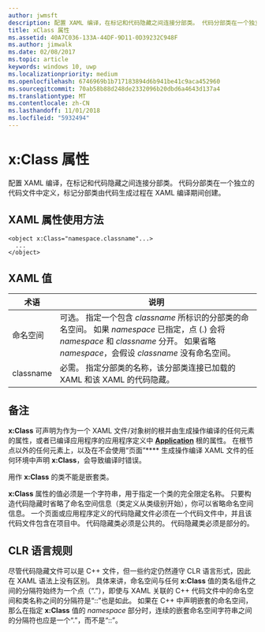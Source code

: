 ```yaml
---
author: jwmsft
description: 配置 XAML 编译，在标记和代码隐藏之间连接分部类。 代码分部类在一个独立的代码文件中定义，标记分部类由代码生成过程在 XAML 编译期间创建。
title: xClass 属性
ms.assetid: 40A7C036-133A-44DF-9D11-0D39232C948F
ms.author: jimwalk
ms.date: 02/08/2017
ms.topic: article
keywords: windows 10, uwp
ms.localizationpriority: medium
ms.openlocfilehash: 6746969b1b717183894d6b941be41c9aca452960
ms.sourcegitcommit: 70ab58b88d248de2332096b20dbd6a4643d137a4
ms.translationtype: MT
ms.contentlocale: zh-CN
ms.lasthandoff: 11/01/2018
ms.locfileid: "5932494"
---
```

# <a name="xclass-attribute"></a>x:Class 属性


配置 XAML 编译，在标记和代码隐藏之间连接分部类。 代码分部类在一个独立的代码文件中定义，标记分部类由代码生成过程在 XAML 编译期间创建。

## <a name="xaml-attribute-usage"></a>XAML 属性使用方法


``` syntax
<object x:Class="namespace.classname"...>
  ...
</object>
```

## <a name="xaml-values"></a>XAML 值

| 术语 | 说明 |
|------|-------------|
| 命名空间 | 可选。 指定一个包含 _classname_ 所标识的分部类的命名空间。 如果 _namespace_ 已指定，点 (.) 会将 _namespace_ 和 _classname_ 分开。 如果省略 _namespace_，会假设 _classname_ 没有命名空间。 |
| classname | 必需。 指定分部类的名称，该分部类连接已加载的 XAML 和该 XAML 的代码隐藏。 | 

## <a name="remarks"></a>备注

**x:Class** 可声明为作为一个 XAML 文件/对象树的根并由生成操作编译的任何元素的属性，或者已编译应用程序的应用程序定义中 [**Application**](https://msdn.microsoft.com/library/windows/apps/br242324) 根的属性。 在根节点以外的任何元素上，以及在不会使用“页面”**** 生成操作编译 XAML 文件的任何环境中声明 **x:Class**，会导致编译时错误。

用作 **x:Class** 的类不能是嵌套类。

**x:Class** 属性的值必须是一个字符串，用于指定一个类的完全限定名称。 只要构造代码隐藏时省略了命名空间信息（类定义从类级别开始），你可以省略命名空间信息。 一个页面或应用程序定义的代码隐藏文件必须在一个代码文件中，并且该代码文件包含在项目中。 代码隐藏类必须是公共的。 代码隐藏类必须是部分的。

## <a name="clr-language-rules"></a>CLR 语言规则

尽管代码隐藏文件可以是 C++ 文件，但一些约定仍然遵守 CLR 语言形式，因此在 XAML 语法上没有区别。 具体来讲，命名空间与任何 **x:Class** 值的类名组件之间的分隔符始终为一个点（“.”），即使与 XAML 关联的 C++ 代码文件中的命名空间和类名称之间的分隔符是“::”也是如此。 如果在 C++ 中声明嵌套的命名空间，那么在指定 **x:Class** 值的 *namespace* 部分时，连续的嵌套命名空间字符串之间的分隔符也应是一个“.”，而不是“::”。

